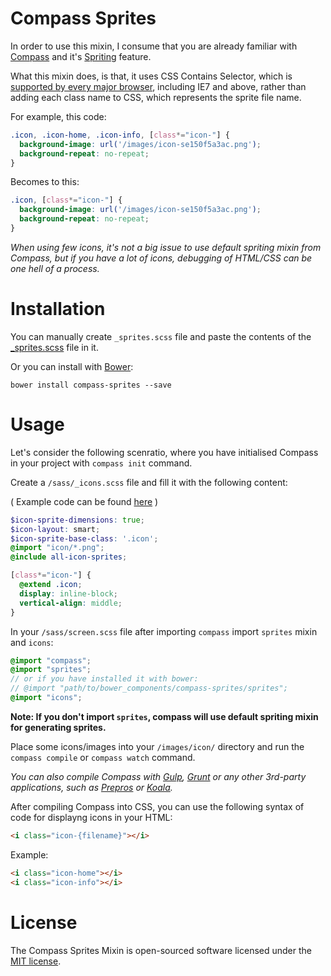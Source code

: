 # Compass Sprites

In order to use this mixin, I consume that you are already familiar with [Compass](http://compass-style.org/) and it's [Spriting](http://compass-style.org/help/tutorials/spriting/) feature.

What this mixin does, is that, it uses CSS Contains Selector, which is [supported by every major browser](http://caniuse.com/#feat=css-sel3), including IE7 and above, rather than adding each class name to CSS, which represents the sprite file name.

For example, this code:

```css
.icon, .icon-home, .icon-info, [class*="icon-"] {
  background-image: url('/images/icon-se150f5a3ac.png');
  background-repeat: no-repeat;
}
```

Becomes to this:
```css
.icon, [class*="icon-"] {
  background-image: url('/images/icon-se150f5a3ac.png');
  background-repeat: no-repeat;
}
```

*When using few icons, it's not a big issue to use default spriting mixin from Compass, but if you have a lot of icons, debugging of HTML/CSS can be one hell of a process.*


# Installation

You can manually create `_sprites.scss` file and paste the contents of the [_sprites.scss](https://github.com/Landish/compass-sprites/blob/master/_sprites.scss) file in it.

Or you can install with [Bower](http://bower.io):

```
bower install compass-sprites --save
```

# Usage

Let's consider the following scenratio, where you have initialised Compass in your project with `compass init` command.

Create a `/sass/_icons.scss` file and fill it with the following content: 

( Example code can be found [here](https://github.com/Landish/compass-sprites/blob/master/_icons.example.scss) )

```scss
$icon-sprite-dimensions: true;
$icon-layout: smart;
$icon-sprite-base-class: '.icon';
@import "icon/*.png";
@include all-icon-sprites;

[class*="icon-"] {
  @extend .icon;
  display: inline-block;
  vertical-align: middle;
}
```

In your `/sass/screen.scss` file after importing `compass` import `sprites` mixin and `icons`:

```scss
@import "compass";
@import "sprites";
// or if you have installed it with bower:
// @import "path/to/bower_components/compass-sprites/sprites";
@import "icons";
```

**Note: If you don't import `sprites`, compass will use default spriting mixin for generating sprites.**

Place some icons/images into your `/images/icon/` directory and run the `compass compile` or `compass watch` command.

*You can also compile Compass with [Gulp](http://gulpjs.com/), [Grunt](http://gruntjs.com/) or any other 3rd-party applications, such as [Prepros](https://prepros.io/) or [Koala](http://koala-app.com/).* 

After compiling Compass into CSS, you can use the following syntax of code for displayng icons in your HTML:

```html
<i class="icon-{filename}"></i>
```

Example:
```html
<i class="icon-home"></i>
<i class="icon-info"></i>
```

# License

The Compass Sprites Mixin is open-sourced software licensed under the [MIT license](http://opensource.org/licenses/MIT).


